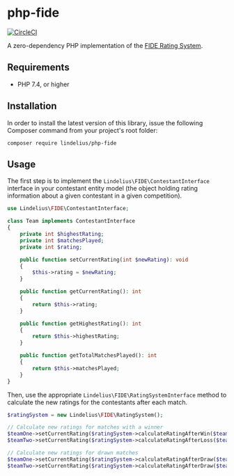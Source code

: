 # php-fide

[![CircleCI](https://circleci.com/gh/lindelius/php-fide.svg?style=shield)](https://circleci.com/gh/lindelius/php-fide)

A zero-dependency PHP implementation of the [FIDE Rating System](https://handbook.fide.com).

## Requirements

* PHP 7.4, or higher

## Installation

In order to install the latest version of this library, issue the following Composer command from your project's root folder:

```
composer require lindelius/php-fide
```

## Usage

The first step is to implement the `Lindelius\FIDE\ContestantInterface` interface in your contestant entity model (the object holding rating information about a given contestant in a given competition).

```php
use Lindelius\FIDE\ContestantInterface;

class Team implements ContestantInterface
{
    private int $highestRating;
    private int $matchesPlayed;
    private int $rating;

    public function setCurrentRating(int $newRating): void
    {
        $this->rating = $newRating;
    }

    public function getCurrentRating(): int
    {
        return $this->rating;
    }

    public function getHighestRating(): int
    {
        return $this->highestRating;
    }

    public function getTotalMatchesPlayed(): int
    {
        return $this->matchesPlayed;
    }
}
```

Then, use the appropriate `Lindelius\FIDE\RatingSystemInterface` method to calculate the new ratings for the contestants after each match.

```php
$ratingSystem = new Lindelius\FIDE\RatingSystem();

// Calculate new ratings for matches with a winner
$teamOne->setCurrentRating($ratingSystem->calculateRatingAfterWin($teamOne, $teamTwo));
$teamTwo->setCurrentRating($ratingSystem->calculateRatingAfterLoss($teamTwo, $teamOne));

// Calculate new ratings for drawn matches
$teamOne->setCurrentRating($ratingSystem->calculateRatingAfterDraw($teamOne, $teamTwo));
$teamTwo->setCurrentRating($ratingSystem->calculateRatingAfterDraw($teamTwo, $teamOne));
```
